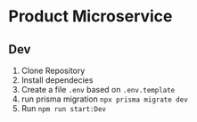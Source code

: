 # Product Microservice


## Dev

1. Clone Repository
2. Install dependecies
3. Create a file `.env` based on `.env.template`
4. run prisma migration `npx prisma migrate dev`
5. Run `npm run start:Dev`